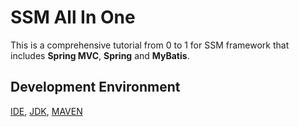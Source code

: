 # SSM All In One
This is a comprehensive tutorial from 0 to 1 for SSM framework that includes **Spring MVC**, **Spring** and **MyBatis**.
## Development Environment
[IDE](https://www.jetbrains.com/idea/), [JDK](https://www.oracle.com/java/technologies/downloads/), [MAVEN](https://maven.apache.org/download.cgi)
